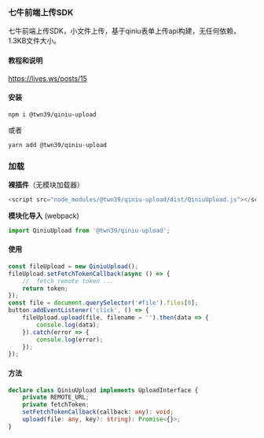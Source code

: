 ### 七牛前端上传SDK

七牛前端上传SDK，小文件上传，基于qiniu表单上传api构建，无任何依赖，1.3KB文件大小。

#### 教程和说明

https://lives.ws/posts/15

#### 安装

```
npm i @twn39/qiniu-upload
```
或者

```
yarn add @twn39/qiniu-upload
```

### 加载

**裸插件**（无模块加载器）

```js
<script src="node_modules/@twn39/qiniu-upload/dist/QiniuUpload.js"></script>
```

**模块化导入** (webpack)

```js
import QiniuUpload from '@twn39/qiniu-upload';
```

#### 使用

```js
const fileUpload = new QiniuUpload();
fileUpload.setFetchTokenCallback(async () => {
    //  fetch remote token ...
    return token;
});
const file = document.querySelector('#file').files[0];
button.addEventListener('click', () => {
    fileUpload.upload(file, filename = '').then(data => {
        console.log(data);
    }).catch(error => {
        console.log(error);
    });
});
```

#### 方法

```ts
declare class QiniuUpload implements UploadInterface {
    private REMOTE_URL;
    private fetchToken;
    setFetchTokenCallback(callback: any): void;
    upload(file: any, key?: string): Promise<{}>;
}
```
